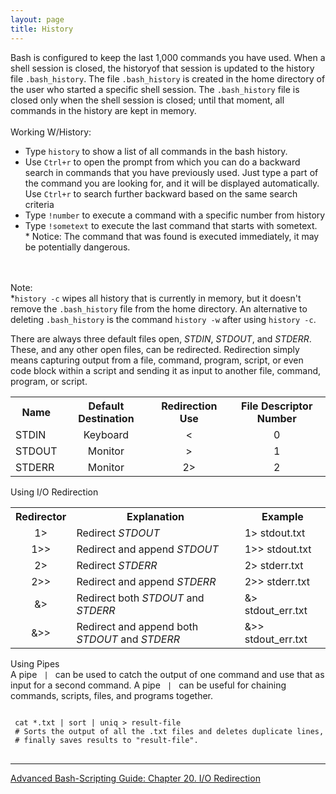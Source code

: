 ```yaml
---
layout: page
title: History
---
```



Bash is configured to keep the last 1,000 commands you have used. When a shell session is closed, the historyof that session is updated to the history file <code>.bash_history</code>. The file <code>.bash_history</code> is created in the home directory of the user who started a specific shell session. The <code>.bash_history</code> file is closed only when the shell session is closed; until that moment, all commands in the history are kept in memory.<br>
<br>
Working W/History:
<ul>
<li>Type <code>history</code> to show a list of all commands in the bash history.</li>
<li>Use <code>Ctrl+r</code> to open the prompt from which you can do a backward search in commands that you have previously used. Just type a part of the command you are looking for, and it will be displayed automatically. Use <code>Ctrl+r</code> to search further backward based on the same search criteria</li>
<li>Type <code>!number</code> to execute a command with a specific number from history</li>
<li>Type <code>!sometext</code> to execute the last command that starts with sometext.<br>* Notice: The command that was found is executed immediately, it may be potentially dangerous.</li>
</ul><br>
<br>
Note:<br>
*<code>history -c</code> wipes all history that is currently in memory, but it doesn't remove the <code>.bash_history</code> file from the home directory. An alternative to deleting <code>.bash_history</code> is the command <code>history -w</code> after using <code>history -c</code>.


There are always three default files open, <i>STDIN</i>, <i>STDOUT</i>, and <i>STDERR</i>. These, and any other open files, can be redirected. Redirection simply means capturing output from a file, command, program, script, or even code block within a script and sending it as input to another file, command, program, or script.

<table>
  <tr>
    <th>Name</th>
    <th>Default Destination</th>
    <th>Redirection Use</th>
    <th>File Descriptor Number</th>
  </tr>
  <tr>
    <td align="left">STDIN</td>
    <td align="center">Keyboard</td>
    <td align="center"> < </td>
    <td align="center"> 0 </td>
  </tr>
   <tr>
    <td align="left">STDOUT</td>
    <td align="center">Monitor</td>
    <td align="center"> > </td>
    <td align="center"> 1 </td>
  </tr>
  <tr>
    <td align="left">STDERR</td>
    <td align="center">Monitor</td>
    <td align="center"> 2> </td>
    <td align="center"> 2 </td>
  </tr>
</table>

Using I/O Redirection
<table>
  <tr>
    <th>Redirector</th>
    <th>Explanation</th>
    <th>Example</th>
  </tr>
  <tr>
    <td align="center"> 1> </td>
    <td align="left">Redirect <i>STDOUT</i></td>
    <td align="left"> 1> stdout.txt </td>
  </tr>
   <tr>
    <td align="center"> 1>> </td>
    <td align="left">Redirect and append <i>STDOUT</i></td>
    <td align="left"> 1>> stdout.txt </td>
  </tr>
  <tr>
    <td align="center"> 2> </td>
    <td align="left">Redirect <i>STDERR</i></td>
    <td align="left"> 2> stderr.txt </td>
  </tr>
   <tr>
    <td align="center"> 2>> </td>
    <td align="left">Redirect and append <i>STDERR</i></td>
    <td align="left"> 2>> stderr.txt </td>
  </tr>
   <tr>
    <td align="center"> &> </td>
    <td align="left">Redirect both <i>STDOUT</i> and <i>STDERR</i></td>
    <td align="left"> &> stdout_err.txt </td>
  </tr>
   <tr>
    <td align="center"> &>> </td>
    <td align="left">Redirect and append both <i>STDOUT</i> and <i>STDERR</i></td>
    <td align="left"> &>> stdout_err.txt </td>
  </tr>
</table>

Using Pipes<br>
A pipe <code> | </code> can be used to catch the output of one command and use that as input for a second command. A pipe <code> | </code> can be useful for chaining commands, scripts, files, and programs together.

<pre>
<code>
 cat *.txt | sort | uniq > result-file
 # Sorts the output of all the .txt files and deletes duplicate lines,
 # finally saves results to "result-file".
</code>
</pre>

---

[Advanced Bash-Scripting Guide: Chapter 20. I/O Redirection](http://www.tldp.org/LDP/abs/html/io-redirection.html)